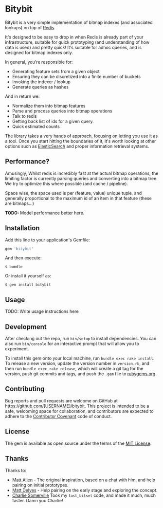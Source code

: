 # Bitybit

Bitybit is a very simple implementation of bitmap indexes (and associated lookups) on top of [Redis](https://redis.io/).

It's designed to be easy to drop in when Redis is already part of your infrastructure, suitable for quick prototyping
(and understanding of how data is used) and pretty quick! It's suitable for adhoc queries, and is designed for bitmap
indexes only.

In general, you're responsible for:

* Generating feature sets from a given object
* Ensuring they can be discretized into a finite number of buckets
* Invoking the indexer / lookup
* Generate queries as hashes

And in return we:

* Normalize them into bitmap features
* Parse and process queries into bitmap operations
* Talk to redis
* Getting back list of ids for a given query.
* Quick estimated counts

The library takes a very hands of approach, focusing on letting you use it as a tool. Once you start hitting the boundaries
of it, it's worth looking at other options such as [ElasticSearch](https://elastic.co/) and proper information retrieval systems.

## Performance?

Amusingly, Whilst redis is incredibly fast at the actual bitmap operations, the limiting factor is currently parsing queries
and converting into a bitmap tree. We try to optimize this where possible (and cache / pipeline).

Space wise, the space used is per (feature, value) unique tuple, and generally proportional to the maximum id of an item in
that feature (these are bitmaps...)

**TODO:** Model performance better here.

## Installation

Add this line to your application's Gemfile:

```ruby
gem 'bitybit'
```

And then execute:

    $ bundle

Or install it yourself as:

    $ gem install bitybit

## Usage

TODO: Write usage instructions here

## Development

After checking out the repo, run `bin/setup` to install dependencies. You can also run `bin/console` for an interactive prompt that will allow you to experiment.

To install this gem onto your local machine, run `bundle exec rake install`. To release a new version, update the version number in `version.rb`, and then run `bundle exec rake release`, which will create a git tag for the version, push git commits and tags, and push the `.gem` file to [rubygems.org](https://rubygems.org).

## Contributing

Bug reports and pull requests are welcome on GitHub at https://github.com/[USERNAME]/bitybit. This project is intended to be a safe, welcoming space for collaboration, and contributors are expected to adhere to the [Contributor Covenant](http://contributor-covenant.org) code of conduct.


## License

The gem is available as open source under the terms of the [MIT License](http://opensource.org/licenses/MIT).


## Thanks

Thanks to:

* [Matt Allen](https://github.com/mattallen) - The original inspiration, based on a chat with him, and help pairing on initial prototypes.
* [Matt Delves](https://github.com/mattdelves) - Help pairing on the early stage and exploring the concept.
* [Charlie Somerville](https://github.com/charliesome) Took my `fast_bitset` code, and made it much, much faster. Damn you Charlie!
